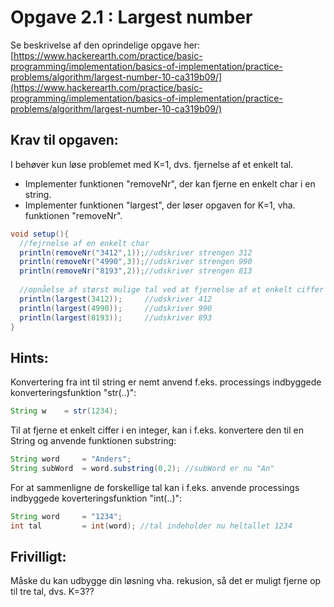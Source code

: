 # Opgave 2.1 : Largest number

Se beskrivelse af den oprindelige opgave her:
[https://www.hackerearth.com/practice/basic-programming/implementation/basics-of-implementation/practice-problems/algorithm/largest-number-10-ca319b09/](https://www.hackerearth.com/practice/basic-programming/implementation/basics-of-implementation/practice-problems/algorithm/largest-number-10-ca319b09/)

## Krav til opgaven:
I behøver kun løse problemet med K=1, dvs. fjernelse af et enkelt tal.
- Implementer funktionen "removeNr", der kan fjerne en enkelt char i en string. 
- Implementer funktionen "largest", der løser opgaven for K=1, vha. funktionen "removeNr".   

```java
void setup(){
  //fejrnelse af en enkelt char
  println(removeNr("3412",1));//udskriver strengen 312
  println(removeNr("4990",3));//udskriver strengen 990
  println(removeNr("8193",2));//udskriver strengen 813
  
  //opnåelse af størst mulige tal ved at fjernelse af et enkelt ciffer
  println(largest(3412));     //udskriver 412
  println(largest(4990));     //udskriver 990
  println(largest(8193));     //udskriver 893
}
```

## Hints:
Konvertering fra int til string er nemt anvend f.eks. processings indbyggede konverteringsfunktion "str(..)":
```java
String w    = str(1234); 
```

Til at fjerne et enkelt ciffer i en integer, kan i f.eks. konvertere den til en String og anvende funktionen substring:
```java
String word     = "Anders";
String subWord  = word.substring(0,2); //subWord er nu "An"
```

For at sammenligne de forskellige tal kan i f.eks. anvende processings indbyggede koverteringsfunktion "int(..)":
```java
String word     = "1234";
int tal         = int(word); //tal indeholder nu heltallet 1234
```

## Frivilligt:
Måske du kan udbygge din løsning vha. rekusion, så det er muligt fjerne op til tre tal, dvs. K=3??